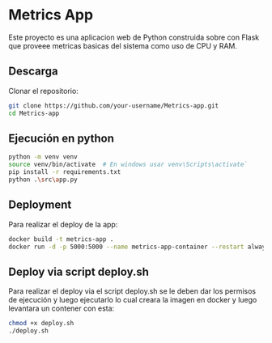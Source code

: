 # Metrics App

Este proyecto es una aplicacion web de Python construida sobre con Flask que proveee metricas basicas del sistema como uso de CPU y RAM.

## Descarga
Clonar el repositorio:
   ```bash
   git clone https://github.com/your-username/Metrics-app.git
   cd Metrics-app
   ```
## Ejecución en python
```bash
python -m venv venv
source venv/bin/activate  # En windows usar venv\Scripts\activate`
pip install -r requirements.txt
python .\src\app.py
```
## Deployment

Para realizar el deploy de la app:

```bash
docker build -t metrics-app .
docker run -d -p 5000:5000 --name metrics-app-container --restart always metrics-app    
```

## Deploy via script deploy.sh
Para realizar el deploy via el script deploy.sh se le deben dar los permisos de ejecución y luego ejecutarlo lo cual creara la imagen en docker y luego levantara un contener con esta:
```bash
chmod +x deploy.sh
./deploy.sh
```
